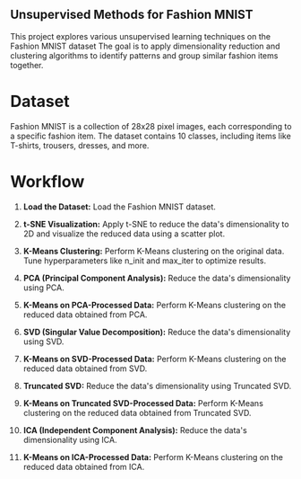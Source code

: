 ## Unsupervised Methods for Fashion MNIST

This project explores various unsupervised learning techniques on the Fashion MNIST dataset The goal is to apply dimensionality reduction and clustering algorithms to identify patterns and group similar fashion items together.

# Dataset

Fashion MNIST is a collection of 28x28 pixel images, each corresponding to a specific fashion item. The dataset contains 10 classes, including items like T-shirts, trousers, dresses, and more.

# Workflow

1. **Load the Dataset:** Load the Fashion MNIST dataset.

2. **t-SNE Visualization:** Apply t-SNE to reduce the data's dimensionality to 2D and visualize the reduced data using a scatter plot.

3. **K-Means Clustering:** Perform K-Means clustering on the original data. Tune hyperparameters like n_init and max_iter to optimize results.

4. **PCA (Principal Component Analysis):** Reduce the data's dimensionality using PCA.

5. **K-Means on PCA-Processed Data:** Perform K-Means clustering on the reduced data obtained from PCA.

6. **SVD (Singular Value Decomposition):** Reduce the data's dimensionality using SVD. 

7. **K-Means on SVD-Processed Data:** Perform K-Means clustering on the reduced data obtained from SVD.

8. **Truncated SVD:** Reduce the data's dimensionality using Truncated SVD. 

9. **K-Means on Truncated SVD-Processed Data:** Perform K-Means clustering on the reduced data obtained from Truncated SVD.

10. **ICA (Independent Component Analysis):** Reduce the data's dimensionality using ICA. 

11. **K-Means on ICA-Processed Data:** Perform K-Means clustering on the reduced data obtained from ICA.